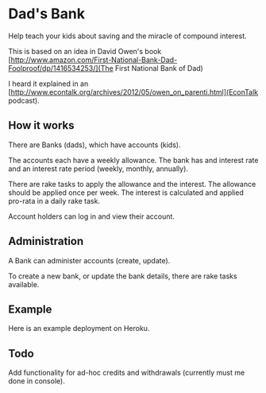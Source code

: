 # Dad's Bank

Help teach your kids about saving and the miracle of compound interest.

This is based on an idea in David Owen's book [http://www.amazon.com/First-National-Bank-Dad-Foolproof/dp/1416534253/](The First National Bank of Dad)

I heard it explained in an [http://www.econtalk.org/archives/2012/05/owen_on_parenti.html](EconTalk podcast).

## How it works

There are Banks (dads), which have accounts (kids).

The accounts each have a weekly allowance. The bank has and interest rate and an interest rate period (weekly, monthly, annually).

There are rake tasks to apply the allowance and the interest. 
The allowance should be applied once per week. The interest is calculated and applied pro-rata in a daily rake task.

Account holders can log in and view their account.

## Administration

A Bank can administer accounts (create, update).

To create a new bank, or update the bank details, there are rake tasks available.

## Example

Here is an example deployment on Heroku.

## Todo

Add functionality for ad-hoc credits and withdrawals (currently must me done in console).


